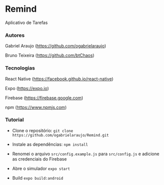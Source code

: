 # Remind
Aplicativo de Tarefas

### Autores
Gabriel Araujo (https://github.com/ogabrielaraujo)

Bruno Teixeira (https://github.com/btChaos)

### Tecnologias
React Native (https://facebook.github.io/react-native)

Expo (https://expo.io)

Firebase (https://firebase.google.com)

npm (https://www.npmjs.com)

### Tutorial

- Clone o repositório:
```git clone https://github.com/ogabrielaraujo/Remind.git```

- Instale as dependências:
```npm install```

- Renomei o arquivo ```src/config.example.js``` para ```src/config.js``` e adicione as credenciais do Firebase

- Abre o simulador
```expo start```

- Build
```expo build:android```
